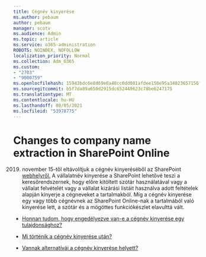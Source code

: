 ```yaml
---
title: Cégnév kinyerése
ms.author: pebaum
author: pebaum
manager: scotv
ms.audience: Admin
ms.topic: article
ms.service: o365-administration
ROBOTS: NOINDEX, NOFOLLOW
localization_priority: Normal
ms.collection: Adm_O365
ms.custom:
- "2703"
- "9000759"
ms.openlocfilehash: 15943bdc6e8d69e6a48cc0dd081afdee150e95a34823657156fd9abe111824d5
ms.sourcegitcommit: b5f7da89a650d2915dc652449623c78be6247175
ms.translationtype: MT
ms.contentlocale: hu-HU
ms.lasthandoff: 08/05/2021
ms.locfileid: "53978775"
---
```

# <a name="changes-to-company-name-extraction-in-sharepoint-online"></a>Changes to company name extraction in SharePoint Online

2019. november 15-től eltávolítjuk a cégnév kinyeréséből az SharePoint [webhelyről.](https://docs.microsoft.com/sharepoint/changes-to-company-name-extraction-in-sharepoint-online) A vállalatnév kinyerése a SharePoint lehetővé teszi a keresőrendszernek, hogy előre kitöltett szótár használatával vagy a vállalat felvételét vagy a vállalat kizárási listáit használva adott feltételek alapján kinyerje a cégneveket a tartalmakból. Míg a cégnév kinyerése egy vagy több cégnévnek az SharePoint Online-nak a tartalmából való kinyerése lett, a szótár és a mögöttes funkciókészlet elavulttá vált.

- [Honnan tudom, hogy engedélyezve van-e a cégnév kinyerése egy tulajdonsághoz?](https://docs.microsoft.com/sharepoint/changes-to-company-name-extraction-in-sharepoint-online#how-do-i-know-if-company-name-extraction-is-enabled-for-a-property)

- [Mi történik a cégnév kinyerése után?](https://docs.microsoft.com/sharepoint/changes-to-company-name-extraction-in-sharepoint-online#what-happens-when-company-name-extraction-is-deprecated) 

- [Vannak alternatívái a cégnév kinyerése helyett?](https://docs.microsoft.com/sharepoint/changes-to-company-name-extraction-in-sharepoint-online#are-there-alternatives-to-company-name-extraction) 